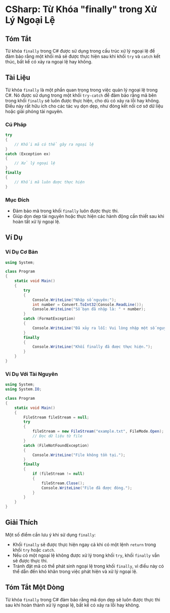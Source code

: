 <!--
Meta Description: # CSharp: Từ Khóa "finally" trong Xử Lý Ngoại Lệ ## Tóm Tắt Từ khóa `finally` trong C# được sử dụng trong cấu trúc xử lý ngoại lệ để đảm bảo rằng một ...
Meta Keywords: finally, trong, khối, được, ngoại
-->

# CSharp: Từ Khóa "finally" trong Xử Lý Ngoại Lệ

## Tóm Tắt
Từ khóa `finally` trong C# được sử dụng trong cấu trúc xử lý ngoại lệ để đảm bảo rằng một khối mã sẽ được thực hiện sau khi khối `try` và `catch` kết thúc, bất kể có xảy ra ngoại lệ hay không.

## Tài Liệu
Từ khóa `finally` là một phần quan trọng trong việc quản lý ngoại lệ trong C#. Nó được sử dụng trong một khối `try-catch` để đảm bảo rằng mã bên trong khối `finally` sẽ luôn được thực hiện, cho dù có xảy ra lỗi hay không. Điều này rất hữu ích cho các tác vụ dọn dẹp, như đóng kết nối cơ sở dữ liệu hoặc giải phóng tài nguyên.

### Cú Pháp
```csharp
try
{
    // Khối mã có thể gây ra ngoại lệ
}
catch (Exception ex)
{
    // Xử lý ngoại lệ
}
finally
{
    // Khối mã luôn được thực hiện
}
```

### Mục Đích
- Đảm bảo mã trong khối `finally` luôn được thực thi.
- Giúp dọn dẹp tài nguyên hoặc thực hiện các hành động cần thiết sau khi hoàn tất xử lý ngoại lệ.

## Ví Dụ
### Ví Dụ Cơ Bản
```csharp
using System;

class Program
{
    static void Main()
    {
        try
        {
            Console.WriteLine("Nhập số nguyên:");
            int number = Convert.ToInt32(Console.ReadLine());
            Console.WriteLine("Số bạn đã nhập là: " + number);
        }
        catch (FormatException)
        {
            Console.WriteLine("Đã xảy ra lỗi: Vui lòng nhập một số nguyên.");
        }
        finally
        {
            Console.WriteLine("Khối finally đã được thực hiện.");
        }
    }
}
```

### Ví Dụ Với Tài Nguyên
```csharp
using System;
using System.IO;

class Program
{
    static void Main()
    {
        FileStream fileStream = null;
        try
        {
            fileStream = new FileStream("example.txt", FileMode.Open);
            // Đọc dữ liệu từ file
        }
        catch (FileNotFoundException)
        {
            Console.WriteLine("File không tồn tại.");
        }
        finally
        {
            if (fileStream != null)
            {
                fileStream.Close();
                Console.WriteLine("File đã được đóng.");
            }
        }
    }
}
```

## Giải Thích
Một số điểm cần lưu ý khi sử dụng `finally`:
- Khối `finally` sẽ được thực hiện ngay cả khi có một lệnh `return` trong khối `try` hoặc `catch`.
- Nếu có một ngoại lệ không được xử lý trong khối `try`, khối `finally` vẫn sẽ được thực thi.
- Tránh đặt mã có thể phát sinh ngoại lệ trong khối `finally`, vì điều này có thể dẫn đến khó khăn trong việc phát hiện và xử lý ngoại lệ.

## Tóm Tắt Một Dòng
Từ khóa `finally` trong C# đảm bảo rằng mã dọn dẹp sẽ luôn được thực thi sau khi hoàn thành xử lý ngoại lệ, bất kể có xảy ra lỗi hay không.